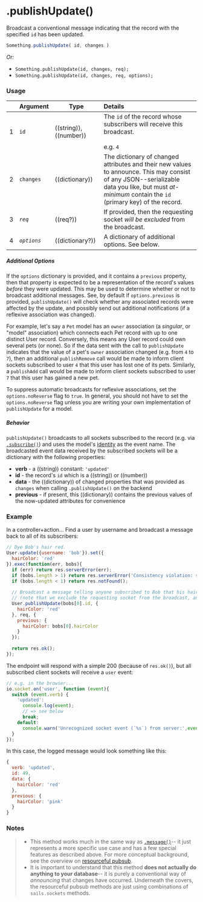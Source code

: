 # .publishUpdate()

Broadcast a conventional message indicating that the record with the specified `id` has been updated.


```js
Something.publishUpdate( id, changes )
```


_Or:_
- `Something.publishUpdate(id, changes, req);`
- `Something.publishUpdate(id, changes, req, options);`




### Usage

|   |     Argument        | Type                   | Details    |
|---|:--------------------|------------------------|:-----------|
| 1 | `id`                |  ((string)),((number)) |   The `id` of the record whose subscribers will receive this broadcast. <br/><br/> e.g. `4`
| 2 | `changes`           |  ((dictionary))     |   The dictionary of changed attributes and their new values to announce.  This may consist of any JSON--serializable data you like, but must _at-minimum_ contain the `id` (primary key) of the record.
| 3 | _`req`_             |  ((req?))            |   If provided, then the requesting socket _will be excluded_ from the broadcast.
| 4 | _`options`_         |  ((dictionary?))     | A dictionary of additional options.  See below.

##### Additional Options

If the `options` dictionary is provided, and it contains a `previous` property, then that property is expected to be a representation of the record's values *before* they were updated.  This may be used to determine whether or not to broadcast additional messages.  See, by default if `options.previous` is provided, `publishUpdate()` will check whether any associated records were affected by the update, and possibly send out additional notifications (if a reflexive association was changed).

For example, let's say a `Pet` model has an `owner` association (a _singular_, or "model" association) which connects each Pet record with up to one distinct User record.  Conversely, this means any User record could own several pets (or none).  So if the data sent with the call to `publishUpdate` indicates that the value of a pet's `owner` association changed (e.g. from `4` to `7`), then an additional `publishRemove` call would be made to inform client sockets subscribed to user `4` that this user has lost one of its pets.  Similarly, a `publishAdd` call would be made to inform client sockets subscribed to user `7` that this user has gained a new pet.

To suppress automatic broadcasts for reflexive associations, set the `options.noReverse` flag to `true`.  In general, you should not have to set the `options.noReverse` flag unless you are writing your own implementation of `publishUpdate` for a model.


##### Behavior

`publishUpdate()` broadcasts to all sockets subscribed to the record (e.g. via [`.subscribe()`](http://next.sailsjs.org/documentation/reference/web-sockets/resourceful-pub-sub/subscribe)) and uses the model's [identity](http://sailsjs.org/documentation/concepts/models-and-orm/model-settings#?identity) as the event name.  The broadcasted event data received by the subscribed sockets will be a dictionary with the following properties:

+ **verb**  - a ((string)) constant: `'updated'`
+ **id** - the record's `id` which is a ((string)) or ((number))
+ **data** - the ((dictionary)) of changed properties that was provided as `changes` when calling `.publishUpdate()` on the backend
+ **previous** - if present, this ((dictionary)) contains the previous values of the now-updated attributes for convenience



### Example

In a controller+action...  Find a user by username and broadcast a message back to all of its subscribers:

```js
// Dye Bob's hair red.
User.update({username: 'bob'}).set({
  hairColor: 'red'
}).exec(function(err, bobs){
  if (err) return res.serverError(err);
  if (bobs.length > 1) return res.serverError('Consistency violation: somehow multiple users exist with the same username? There must be a bug elsewhere in the code base.');
  if (bobs.length < 1) return res.notFound();
  
  // Broadcast a message telling anyone subscribed to Bob that his hair is now red.
  // (note that we exclude the requesting socket from the broadcast, and also include Bob's previous hair color)
  User.publishUpdate(bobs[0].id, {
    hairColor: 'red'
  }, req, {
    previous: {
      hairColor: bobs[0].hairColor
    }
  });
  
  return res.ok();
});
```

The endpoint will respond with a simple 200 (because of `res.ok()`), but all subscribed client sockets will receive a `user` event:

```js
// e.g. in the browser...
io.socket.on('user', function (event){
  switch (event.verb) {
    'updated':
      console.log(event);
      // => see below
      break;
    default: 
      console.warn('Unrecognized socket event (`%s`) from server:',event.verb, event);
  }
});
```

In this case, the logged message would look something like this:

```js
{
  verb: 'updated',
  id: 49,
  data: {
    hairColor: 'red'
  },
  previous: {
    hairColor: 'pink'
  }
}
```



### Notes

> + This method works much in the same way as [`.message()`](http://sailsjs.org/documentation/reference/web-sockets/resourceful-pub-sub/message)-- it just represents a more specific use case and has a few special features as described above.  For more conceptual background, see the overview on [resourceful pubsub](http://sailsjs.org/documentation/reference/web-sockets/resourceful-pub-sub).
> + It is important to understand that this method **does not actually do anything to your database**-- it is purely a conventional way of _announcing_ that changes have occurred.  Underneath the covers, the resourceful pubsub methods are just using combinations of `sails.sockets` methods.



<docmeta name="displayName" value=".publishUpdate()">

